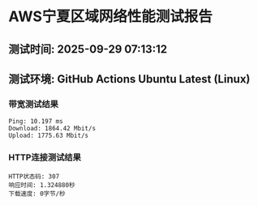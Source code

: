# AWS宁夏区域网络性能测试报告
## 测试时间: 2025-09-29 07:13:12
## 测试环境: GitHub Actions Ubuntu Latest (Linux)

### 带宽测试结果
```
Ping: 10.197 ms
Download: 1864.42 Mbit/s
Upload: 1775.63 Mbit/s
```

### HTTP连接测试结果
```
HTTP状态码: 307
响应时间: 1.324880秒
下载速度: 0字节/秒
```

